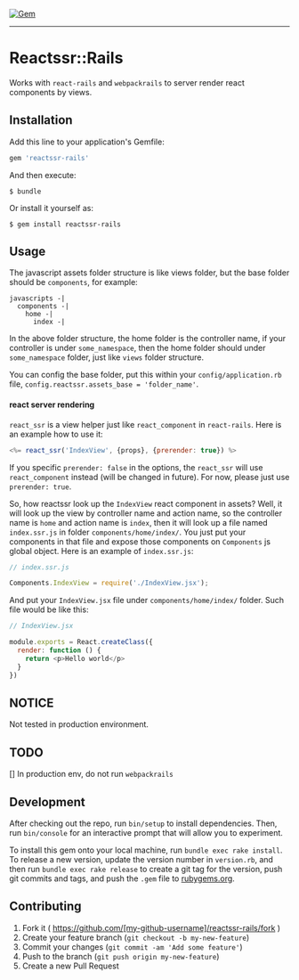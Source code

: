 [![Gem](https://img.shields.io/gem/v/reactssr-rails.svg?style=flat-square)](http://rubygems.org/gems/reactssr-rails)

* * *

# Reactssr::Rails

Works with `react-rails` and `webpackrails` to server render react components by
views.

## Installation

Add this line to your application's Gemfile:

```ruby
gem 'reactssr-rails'
```

And then execute:

    $ bundle

Or install it yourself as:

    $ gem install reactssr-rails

## Usage

The javascript assets folder structure is like views folder, but the base folder
should be `components`, for example: 

```
javascripts -|
  components -|
    home -|
      index -|
```

In the above folder structure, the home folder is the controller name, if your
controller is under `some_namespace`, then the home folder should under `some_namespace`
folder, just like `views` folder structure.

You can config the base folder, put this within your `config/application.rb` file, 
`config.reactssr.assets_base = 'folder_name'`.

#### react server rendering

`react_ssr` is a view helper just like `react_component` in `react-rails`. Here is
an example how to use it:

```js
<%= react_ssr('IndexView', {props}, {prerender: true}) %>
```
If you specific `prerender: false` in the options, the `react_ssr` will use
`react_component` instead (will be changed in future). For now, please just use
`prerender: true`.

So, how reactssr look up the `IndexView` react component in assets? Well, it will
look up the view by controller name and action name, so the controller name is `home`
and action name is `index`, then it will look up a file named `index.ssr.js` in 
folder `components/home/index/`. You just put your components in that file and 
expose those components on `Components` js global object. Here is an example of
`index.ssr.js`:

```js
// index.ssr.js

Components.IndexView = require('./IndexView.jsx');
```

And put your `IndexView.jsx` file under `components/home/index/` folder. Such 
file would be like this:

```js
// IndexView.jsx

module.exports = React.createClass({
  render: function () {
    return <p>Hello world</p>
  }
})
```

## NOTICE

Not tested in production environment.

## TODO

[] In production env, do not run `webpackrails`

## Development

After checking out the repo, run `bin/setup` to install dependencies. Then, run `bin/console` for an interactive prompt that will allow you to experiment.

To install this gem onto your local machine, run `bundle exec rake install`. To release a new version, update the version number in `version.rb`, and then run `bundle exec rake release` to create a git tag for the version, push git commits and tags, and push the `.gem` file to [rubygems.org](https://rubygems.org).

## Contributing

1. Fork it ( https://github.com/[my-github-username]/reactssr-rails/fork )
2. Create your feature branch (`git checkout -b my-new-feature`)
3. Commit your changes (`git commit -am 'Add some feature'`)
4. Push to the branch (`git push origin my-new-feature`)
5. Create a new Pull Request
